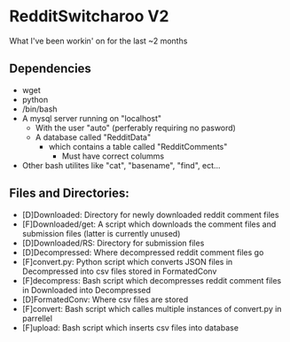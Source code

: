 # RedditSwitcharoo V2
What I've been workin' on for the last ~2 months

## Dependencies
 * wget
 * python
 * /bin/bash
 * A mysql server running on "localhost"
   * With the user "auto" (perferably requiring no pasword)
   * A database called "RedditData"
     * which contains a table called "RedditComments"
       * Must have correct columms
 * Other bash utilites like "cat", "basename", "find", ect...

 ## Files and Directories:
 - [D]Downloaded: Directory for newly downloaded reddit comment files
 - [F]Downloaded/get: A script which downloads the comment files and submission files (latter is currently unused)
 - [D]Downloaded/RS: Directory for submission files
 - [D]Decompressed: Where decompressed reddit comment files go
 - [F]convert.py: Python script which converts JSON files in Decompressed into csv files stored in FormatedConv
 - [F]decompress: Bash script which decompresses reddit comment files in Downloaded into Decompressed
 - [D]FormatedConv: Where csv files are stored
 - [F]convert: Bash script which calles multiple instances of convert.py in parrellel
 - [F]upload: Bash script which inserts csv files into database
